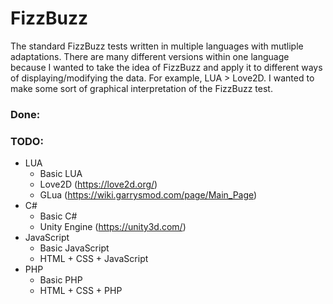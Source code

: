 # FizzBuzz
The standard FizzBuzz tests written in multiple languages with mutliple adaptations. There are many different versions within one language because I wanted to take the idea of FizzBuzz and apply it to different ways of displaying/modifying the data. For example, LUA > Love2D. I wanted to make some sort of graphical interpretation of the FizzBuzz test.

### Done:

### TODO:
- LUA
    - Basic LUA
    - Love2D (https://love2d.org/)
    - GLua (https://wiki.garrysmod.com/page/Main_Page)
- C#
    - Basic C#
    - Unity Engine (https://unity3d.com/)
- JavaScript
    - Basic JavaScript
    - HTML + CSS + JavaScript
- PHP
    - Basic PHP
    - HTML + CSS + PHP
